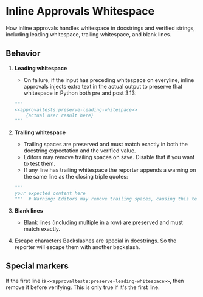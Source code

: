 # Inline Approvals Whitespace

How inline approvals handles whitespace in docstrings and verified strings, including leading whitespace, trailing whitespace, and blank lines.

## Behavior
1. **Leading whitespace**
   - On failure, if the input has preceding whitespace on everyline, inline approvals injects extra text in the actual output to preserve that whitespace in Python both pre and post 3.13:
    ```python
    """
    <<approvaltests:preserve-leading-whitespace>>
        {actual user result here}
    """
    ```

2. **Trailing whitespace**
   - Trailing spaces are preserved and must match exactly in both the docstring expectation and the verified value.
   - Editors may remove trailing spaces on save. Disable that if you want to test them.
   - If any line has trailing whitespace the reporter appends a warning on the same line as the closing triple quotes:
   ```python
   """
   your expected content here    
   """  # Warning: Editors may remove trailing spaces, causing this test to fail
   ```

3. **Blank lines**
   - Blank lines (including multiple in a row) are preserved and must match exactly.

4. Escape characters
   Backslashes are special in docstrings. So the reporter will escape them with another backslash.

## Special markers

If the first line is `<<approvaltests:preserve-leading-whitespace>>`, then remove it before verifying. This is only  true if it's the first line.

